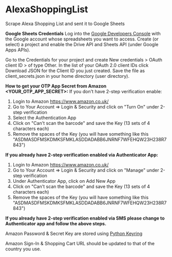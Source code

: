 # AlexaShoppingList
Scrape Alexa Shopping List and sent it to Google Sheets

**Google Sheets Credentials** 
Log into the [Google Developers Console](https://console.developers.google.com/) with the Google account whose spreadsheets you want to access. Create (or select) a project and enable the Drive API and Sheets API (under Google Apps APIs).

Go to the Credentials for your project and create New credentials > OAuth client ID > of type Other. In the list of your OAuth 2.0 client IDs click Download JSON for the Client ID you just created. Save the file as client_secrets.json in your home directory (user directory).

**How to get your OTP App Secret from Amazon <YOUR_OTP_APP_SECRET>:**
If you don't have 2-step verification enable:
1. Login to Amazon https://www.amazon.co.uk/
2. Go to Your Account => Login & Security and click on "Turn On" under 2-step verification
3. Select the Authentication App
4. Click on "Can't scan the barcode" and save the Key (13 sets of 4 characters each)
5. Remove the spaces of the Key (you will have something like this "ASDMASDFMSKDMKSFMKLASDDADABB6JNRNF7WFEHQW23H238R7843")

**If you already have 2-step verification enabled via Authenticator App:**
1. Login to Amazon https://www.amazon.co.uk/
2. Go to Your Account => Login & Security and click on "Manage" under 2-step verification
3. Under Authenticator App, click on Add New App
4. Click on "Can't scan the barcode" and save the Key (13 sets of 4 characters each)
5. Remove the spaces of the Key (you will have something like this "ASDMASDFMSKDMKSFMKLASDDADABB6JNRNF7WFEHQW23H238R7843")

**If you already have 2-step verification enabled via SMS please change to Authenticator app and follow the above steps.**

Amazon Password & Secret Key are stored using [Python Keyring](https://pypi.org/project/keyring/)

Amazon Sign-In & Shopping Cart URL should be updated to that of the country you use. 
